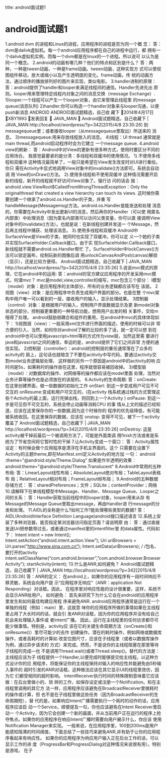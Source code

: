 title: android面试题1 

#  android面试题1 

1.android dvm 的进程和Linux的进程，应用程序的进程是否为同一个概
念：
答：dvm是dalivk虚拟机。每一个android应用程序都在自己的进程中运行，都
拥有一个dalivk虚拟机实例。而每一个dvm都是在linux的一个进程。所以说可
以认为是同一个概念。
2.android的动画有哪几种？他们的特点和区别是什么？
答：两种，一种是tween动画，一种是frame动画。tween动画，这种实现方
式可以使视图组件移动，放大或缩小以及产生透明度的变化。frame动画，传
统的动画方法，通过顺序的播放排列好的图片来实现，类似电影。
3.handler进制的原理：
答：android提供了handler和looper来满足线程间的通信。Handler先进先出
原则。looper用来管理特定线程内对象之间的消息交换（message
Exchange）.
1)looper:一个线程可以产生一个looper对象，由它来管理此线程里
的message queue(消息队列)
2)handler:你可以构造一个handler对象来与looper沟通，以便push新消息
ANDROID
ANDROID面试题精选，自己收
藏下
2014年4月17日 XBY1993 发表回复

JAVA_MAN

Android面试题精选，自己收藏下 | JAVA_MAN
http://localhost/wordpress/?p=342[2015/4/8 23:35:26]
到messagequeue里；或者接收looper（从messagequeue里取出）所送来的
消息。
3)messagequeue:用来存放线程放入的消息。
4)线程：UI thread 通常就是main thread,而android启动程序时会为它建立
一个message queue.
4.android view的刷新：
答：Android中对View的更新有很多种方式，使用时要区分不同的应用场合。
我感觉最要紧的是分清：多线程和双缓冲的使用情况。
1).不使用多线程和双缓冲
这种情况最简单了，一般只是希望在View发生改变时对UI进行重绘。你只
需在Activity中显式地调用View对象中的invalidate()方法即可。系统会自动调
用 View的onDraw()方法。
2).使用多线程和不使用双缓冲
这种情况需要开启新的线程，新开的线程就不好访问View对象了。强行访
问的话会
报：android.view.ViewRoot$CalledFromWrongThreadException：Only the
originalthread that created a view hierarchy can touch its views.
这时候你需要创建一个继承了android.os.Handler的子类，并重
写handleMessage(Messagemsg)方法。android.os.Handler是能发送和处理
消息的，你需要在Activity中发出更新UI的消息，然后再你的Handler（可以使
用匿名内部类）中处理消息（因为匿名内部类可以访问父类变量，你可以直
接调用View对象中的invalidate()方法）。也就是说：在新线程创建并发送一
个Message，然后再主线程中捕获、处理该消息。
3).使用多线程和双缓冲
Android中SurfaceView是View的子类，她同时也实现了双缓冲。你可以定
义一个她的子类并实现SurfaceHolder.Callback接口。由于实
现SurfaceHolder.Callback接口，新线程就不需要android.os.Handler帮忙
了。SurfaceHolder中lockCanvas()方法可以锁定画布，绘制玩新的图像后调
用unlockCanvasAndPost(canvas)解锁（显示），还是比较方便得。
Android面试题精选，自己收藏下 | JAVA_MAN
http://localhost/wordpress/?p=342[2015/4/8 23:35:26]
5.说说mvc模式的原理，它在android中的运用:
答：android的官方建议应用程序的开发采用mvc模式。何谓mvc？
mvc是model,view,controller的缩写，mvc包含三个部分：
l模型（model）对象：是应用程序的主体部分，所有的业务逻辑都应该写在
该层。
2视图（view）对象：是应用程序中负责生成用户界面的部分。也是在整
个mvc架构中用户唯一可以看到的一层，接收用户的输入，显示处理结果。
3控制器（control）对象：是根据用户的输入，控制用户界面数据显示及更
新model对象状态的部分，控制器更重要的一种导航功能，想用用户出发的相
关事件，交给m哦得了处理。
android鼓励弱耦合和组件的重用，在android中mvc的具体体现如下：
1)视图层（view）：一般采用xml文件进行界面的描述，使用的时候可以非
常方便的引入，当然，如何你对android了解的比较的多了话，就一定可以想
到在android中也可以使用javascript+html等的方式作为view层，当然这里需
要进行java和javascript之间的通信，幸运的是，android提供了它们之间非常
方便的通信实现。
2)控制层（controller）：android的控制层的重任通常落在了众多的acitvity的
肩上，这句话也就暗含了不要在acitivity中写代码，要通过activity交
割model业务逻辑层处理， 这样做的另外一个原因是android中的acitivity的响
应时间是5s，如果耗时的操作放在这里，程序就很容易被回收掉。
3)模型层（model）：对数据库的操作、对网络等的操作都应该在model里面
处理，当然对业务计算等操作也是必须放在的该层的。
6.Activity的生命周期:
答：onCreate: 在这里创建界面，做一些数据的初始化工作
onStart: 到这一步变成用户可见不可交互的
onResume:变成和用户可交互的，(在activity 栈系统通过栈的方式管理这
些个Activity的最上面，运行完弹出栈，则回到上一个Activity
)
onPause: 到这一步是可见但不可交互的，系统会停止动画等消耗CPU 的事
情从上文的描述已经知道，应该在这里保存你的一些数据,因为这个时候你的
程序的优先级降低，有可能被系统收回。在这里保存的数据，应该在
onstop: 变得不可见，被下一个activity覆盖了
Android面试题精选，自己收藏下 | JAVA_MAN
http://localhost/wordpress/?p=342[2015/4/8 23:35:26]
onDestroy: 这是activity被干掉前最后一个被调用方法了，可能是外面类调
用finish方法或者是系统为了节省空间将它暂时性的干掉
7.让Activity变成一个窗口：
答：Activity属性设定：有时候会做个应用程序是漂浮在手机主界面的。这个
只需要在设置下Activity的主题theme,即在Manifest.xml定义Activity的地方加
一句：
android :theme="@android:style/Theme.Dialog"
如果是作半透明的效果：
android:theme="@android:style/Theme.Translucent"
8.Android中常用的五种布局:
答：LinearLayout线性布局；AbsoluteLayout绝对布局；TableLayout表格布
局；RelativeLayout相对布局；FrameLayout帧布局；
9.Android的五种数据存储方式：
答：sharedPreferences；文件；SQLite；contentProvider；网络
10.请解释下在单线程模型中Message、Handler、Message
Queue、Looper之间的关系：
答：Handler获取当前线程中的looper对象，looper用来从存
有Message的Message Queue里取出message，再由Handler进
行message的分发和处理。
11.AIDL的全称是什么?如何工作?能处理哪些类型的数据?
答：AIDL(AndroidInterface Definition Language)android接口描述语言
12.系统上安装了多种浏览器，能否指定某浏览器访问指定页面？请说明原
由：
答：通过直接发送Uri把参数带过去，或者通过manifest里的intentfilter里
的data属性。代码如
下：
Intent intent = new Intent();
Intent.setAction(“android.intent.action.View”);
Uri uriBrowsers = Uri.parse(“http://www.sina.com.cn”);
Intent.setData(uriBrowsers);
/ /包名、要打开的activity
intent.setClassName(“com.android.browser”,”com.android.browser.Browser
Activity”);
startActivity(intent);
13.什么是ANR,如何避免？
Android面试题精选，自己收藏下 | JAVA_MAN
http://localhost/wordpress/?p=342[2015/4/8 23:35:26]
答：ANR的定义：
在android上，如果你的应用程序有一段时间响应不移灵敏，系统会向用户提
示“应用程序无响应”（ANR：application Not Responding）对话框。因此，
在程序里对响应性能的设计很重要，这样，系统不会显示ANR给用户。
如何避免：
首先来研究下为什么它会在android的应用程序里发生和如何最佳构建应用程
序来避免ANR.
android应用程序通常是运行在一个单独的线程（例如：main）里，这就意
味你的应用程序所做的事情如果在主线程里占用了大长时间的话，就会引
发ANR对话框，因为你的应用程序并没有给自己机会来处理输入事件或
者Intent广播。
因此，运行在主线程里的任何访求都尽可能少做事情。特别是，activity应
该在它的关键生命周期方法（onCreate()和onResume()）里尽可能少的去作
创建操作。潜在的耗时操作，例如网络或数据库操作，或者高耗时的计算如
改变位图尺寸，应该在子线程里（或者以数据库操作为例，通过异步请求的
方式）来完成。然而，不是说你的主线程阻塞在那里等待子线程的完成—也
不是调用Thread.wait()或者Thread.sleep()。替代的方法是：主线程应该为子
线程提供一个Handler,以便完成时能够提交给主线程。以这种方式设计你的应
用程序，将能保证你的主线程保持对输入的响应性并能避免由5秒输入事件的
超时引发的ANR对话框。这种做法应该在其它显示UI的线程里效仿，因为它
们都受相同的超时影响。
IntentReceiver执行时间的特殊限制意味着它应该做：在后台里做小的、琐
碎的工作，如保存设定或注册一个Notification。和在主线程里调用的其它方
法一样，应用程序应该避免在BroadcastReceiver里做耗时的操作或计算，但
也不是在子线程里做这些任务（因为BroadcastReceiver的生命周期短），替
代的是，如果响应Intent广播需要执行一个耗时的动作的话，应用程序应该启
动一个Service。顺便提及一句，你也应该避免在Intent Receiver里启动一
个Activity，因为它会创建一个新的画面，并从当前用户正在运行的程序上抢
夺焦点。如果你的应用程序在响应Intent广播时需要向用户展示什么，你应该
使用Notification Manager来实现。
一般来说，在应用程序里，100到200ms是用户能感知阻滞的时间阈值，
下面总结了一些技巧来避免ANR,并有助于让你的应用程序看起来有响应性。
如果你的应用程序为响应用户输入正在后台工作的话，可以显示工作的进
度（ProgressBar和ProgressDialog对这种情况来说很有用）。特别是游戏，
在子